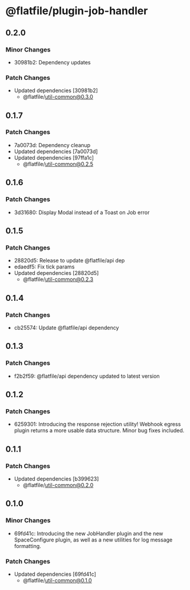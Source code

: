 # @flatfile/plugin-job-handler

## 0.2.0

### Minor Changes

- 30981b2: Dependency updates

### Patch Changes

- Updated dependencies [30981b2]
  - @flatfile/util-common@0.3.0

## 0.1.7

### Patch Changes

- 7a0073d: Dependency cleanup
- Updated dependencies [7a0073d]
- Updated dependencies [97ffa1c]
  - @flatfile/util-common@0.2.5

## 0.1.6

### Patch Changes

- 3d31680: Display Modal instead of a Toast on Job error

## 0.1.5

### Patch Changes

- 28820d5: Release to update @flatfile/api dep
- edaedf5: Fix tick params
- Updated dependencies [28820d5]
  - @flatfile/util-common@0.2.3

## 0.1.4

### Patch Changes

- cb25574: Update @flatfile/api dependency

## 0.1.3

### Patch Changes

- f2b2f59: @flatfile/api dependency updated to latest version

## 0.1.2

### Patch Changes

- 6259301: Introducing the response rejection utility! Webhook egress plugin returns a more usable data structure. Minor bug fixes included.

## 0.1.1

### Patch Changes

- Updated dependencies [b399623]
  - @flatfile/util-common@0.2.0

## 0.1.0

### Minor Changes

- 69fd41c: Introducing the new JobHandler plugin and the new SpaceConfigure plugin, as well as a new utilities for log message formatting.

### Patch Changes

- Updated dependencies [69fd41c]
  - @flatfile/util-common@0.1.0
